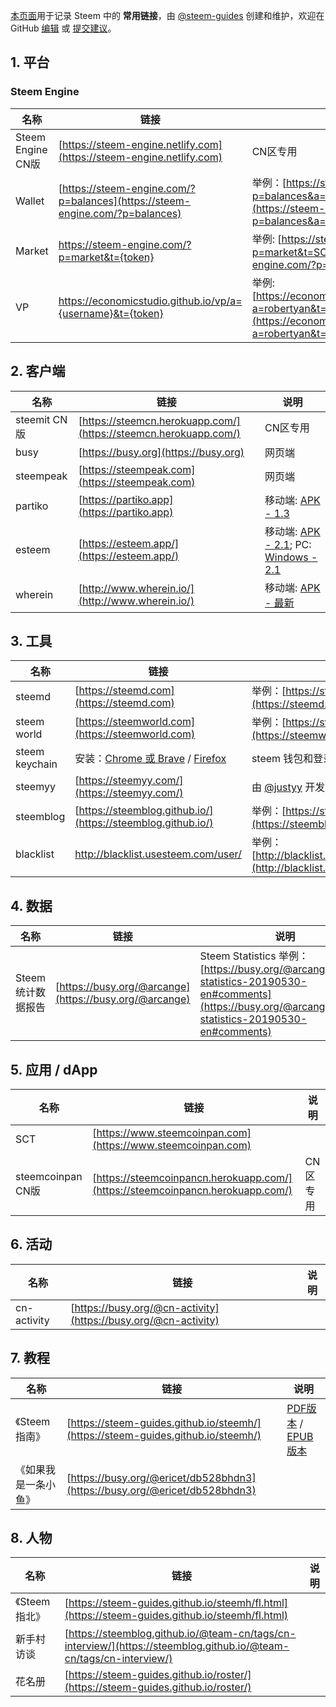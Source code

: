 [本页面](https://steem-guides.github.io/links/zh)用于记录 Steem 中的 **常用链接**，由 [@steem-guides](https://busy.org/@steem-guides) 创建和维护，欢迎在 GitHub [编辑](https://github.com/steem-guides/links/edit/master/zh.md) 或 [提交建议](https://github.com/steem-guides/links/issues/new)。


## 1. 平台

### Steem Engine

名称 | 链接 | 说明
-- | -- | --
Steem Engine CN版 | [https://steem-engine.netlify.com](https://steem-engine.netlify.com) | CN区专用
Wallet | [https://steem-engine.com/?p=balances](https://steem-engine.com/?p=balances) | 举例：[https://steem-engine.com/?p=balances&a=robertyan](https://steem-engine.com/?p=balances&a=robertyan)
Market | https://steem-engine.com/?p=market&t={token} | 举例: [https://steem-engine.com/?p=market&t=SCT](https://steem-engine.com/?p=market&t=SCT)
VP | https://economicstudio.github.io/vp/a={username}&t={token} | 举例: [https://economicstudio.github.io/vp/?a=robertyan&t=SCT](https://economicstudio.github.io/vp/?a=robertyan&t=SCT)


## 2. 客户端

名称 | 链接 | 说明
-- | -- | --
steemit CN版 | [https://steemcn.herokuapp.com/](https://steemcn.herokuapp.com/) | CN区专用
busy | [https://busy.org](https://busy.org) | 网页端
steempeak | [https://steempeak.com](https://steempeak.com) | 网页端
partiko | [https://partiko.app](https://partiko.app) | 移动端: [APK - 1.3](https://d1vof77qrk4l5q.cloudfront.net/apk/partiko-1.3.0.2.apk)
esteem | [https://esteem.app/](https://esteem.app/) | 移动端: [APK - 2.1](https://share7.heiluo.com/share/download?type=1&shareId=f312dd9ece9f417991844a57e9d44568&fileId=2825511); PC: [Windows - 2.1](http://tmp.link/d/5cf3a97266e1d)
wherein | [http://www.wherein.io/](http://www.wherein.io/) | 移动端: [APK - 最新](http://newappaz.oss-cn-hongkong.aliyuncs.com/app-wherein.apk)


## 3. 工具

名称 | 链接 | 说明
-- | -- | --
steemd | [https://steemd.com](https://steemd.com) | 举例：[https://steemd.com/@robertyan](https://steemd.com/@robertyan)
steem world | [https://steemworld.com](https://steemworld.com) | 举例：[https://steemworld.com/@robertyan](https://steemworld.com/@robertyan)
steem keychain | 安装：[Chrome 或 Brave](https://chrome.google.com/webstore/detail/steem-keychain/lkcjlnjfpbikmcmbachjpdbijejflpcm) / [Firefox](https://addons.mozilla.org/en-US/firefox/addon/steem-keychain/) | steem 钱包和登录插件
steemyy | [https://steemyy.com/](https://steemyy.com/) | 由 [@justyy](https://busy.org/@justyy) 开发的工具集
steemblog | [https://steemblog.github.io/](https://steemblog.github.io/) | 举例：[https://steemblog.github.io/@team-cn](https://steemblog.github.io/@team-cn)
blacklist | http://blacklist.usesteem.com/user/<id> | 举例：[http://blacklist.usesteem.com/user/robertyan](http://blacklist.usesteem.com/user/robertyan)


## 4. 数据

名称 | 链接 | 说明
-- | -- | --
Steem统计数据报告 | [https://busy.org/@arcange](https://busy.org/@arcange) | Steem Statistics 举例：[https://busy.org/@arcange/steem-statistics-20190530-en#comments](https://busy.org/@arcange/steem-statistics-20190530-en#comments)


## 5. 应用 / dApp

名称 | 链接 | 说明
-- | -- | --
SCT | [https://www.steemcoinpan.com](https://www.steemcoinpan.com) | 
steemcoinpan CN版 | [https://steemcoinpancn.herokuapp.com/](https://steemcoinpancn.herokuapp.com/) | CN区专用


## 6. 活动

名称 | 链接 | 说明
-- | -- | --
cn-activity | [https://busy.org/@cn-activity](https://busy.org/@cn-activity) | 


## 7. 教程

名称 | 链接 | 说明
-- | -- | --
《Steem指南》 | [https://steem-guides.github.io/steemh/](https://steem-guides.github.io/steemh/) | [PDF版本](https://steem-guides.github.io/steemh/steemh.pdf) / [EPUB版本](https://steem-guides.github.io/steemh/steemh.epub)
《如果我是一条小鱼》| [https://busy.org/@ericet/db528bhdn3](https://busy.org/@ericet/db528bhdn3) | 



## 8. 人物

名称 | 链接 | 说明
-- | -- | --
《Steem指北》| [https://steem-guides.github.io/steemh/fl.html](https://steem-guides.github.io/steemh/fl.html) | 
新手村访谈 | [https://steemblog.github.io/@team-cn/tags/cn-interview/](https://steemblog.github.io/@team-cn/tags/cn-interview/) | 
花名册 | [https://steem-guides.github.io/roster/](https://steem-guides.github.io/roster/) | 









